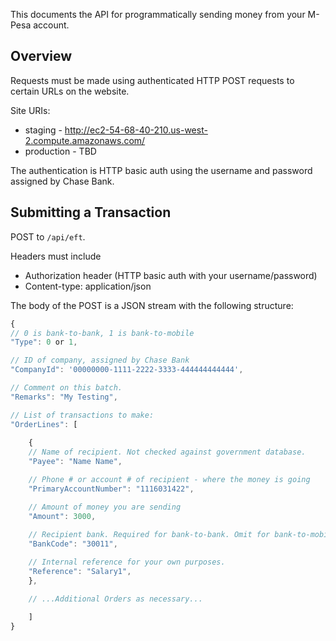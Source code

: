 This documents the API for programmatically sending money from your M-Pesa
account.

Overview
--------

Requests must be made using authenticated HTTP POST requests to certain URLs on the website.

Site URIs:

* staging - http://ec2-54-68-40-210.us-west-2.compute.amazonaws.com/
* production - TBD

The authentication is HTTP basic auth using the username and password assigned by Chase Bank.


Submitting a Transaction
------------------------

POST to `/api/eft`.

Headers must include
* Authorization header (HTTP basic auth with your username/password)
* Content-type: application/json

The body of the POST is a JSON stream with the following structure:

```javascript
{
// 0 is bank-to-bank, 1 is bank-to-mobile
"Type": 0 or 1,

// ID of company, assigned by Chase Bank
"CompanyId": '00000000-1111-2222-3333-444444444444',

// Comment on this batch.
"Remarks": "My Testing",

// List of transactions to make:
"OrderLines": [
    
    {
    // Name of recipient. Not checked against government database.
    "Payee": "Name Name",

    // Phone # or account # of recipient - where the money is going
    "PrimaryAccountNumber": "1116031422",

    // Amount of money you are sending
    "Amount": 3000,
    
    // Recipient bank. Required for bank-to-bank. Omit for bank-to-mobile.
    "BankCode": "30011",

    // Internal reference for your own purposes.
    "Reference": "Salary1",
    }, 

    // ...Additional Orders as necessary...

    ]
}
```
